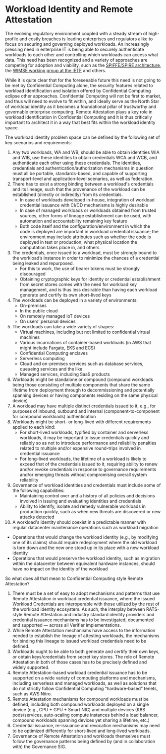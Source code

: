 # Workload Identity and Remote Attestation

The evolving regulatory environment coupled with a steady stream of high-profile and costly breaches is leading enterprises and regulators alike to focus on securing and governing deployed workloads. An increasingly pressing need in enterprise IT is being able to securely authenticate workloads to each other and controlling which workloads can access what data. This need has been recognized and a variety of approaches are competing for adoption and viability, such as the [SPIFFE/SPIRE architecture](https://spiffe.io/docs/latest/architecture/), the [WIMSE working group at the IETF](https://www.ietf.org/blog/wimse-working-group/) and others.

While it is quite clear that for the foreseeable future this need is not going to be met by Confidential Computing alone, the security features related to workload identification and isolation offered by Confidential Computing eclipse other approaches. Confidential Computing will not be first to market, and thus will need to evolve to fit within, and ideally serve as the North Star of workload identity as it becomes a foundational pillar of trustworthy and governable enterprise computing. Remote Attestation plays a key role in workload identification in Confidential Computing and it is thus critically important to architect it in a way that best fits within the workload identity space.

The workload identity problem space can be defined by the following set of key scenarios and requirements:

1. Any two workloads, WA and WB, should be able to obtain identities WIA and WIB, use these identities to obtain credentials WCA and WCB, and authenticate each other using these credentials. The identities, credentials and authentication/authorization mechanisms in question must all be portable, standards-based, and capable of supporting transport-level and application-level scenarios, as well as federation.
2. There has to exist a strong binding between a workload's credentials and its lineage, such that the provenance of the workload can be established (directly or indirectly) from its credentials.
   * In case of workloads developed in-house, integration of workload credential issuance with CI/CD mechanisms is highly desirable
   * In case of managed workloads or workloads obtained from trusted sources, other forms of lineage establishment can be used, with automation and accountability remaining key feature
   * Both code itself and the configuration/environment in which the code is deployed are important in workload credential issuance; the environment may include attributes such as whether the code is deployed in test or production, what physical location the computation takes place in, and others.
3. The credentials, once issued to a workload, must be strongly bound to the workload’s instance in order to minimize the chances of a credential being leaked and repurposed.
   * For this to work, the use of bearer tokens must be strongly discouraged
   * Obtaining cryptographic keys for identity or credential establishment from secret stores comes with the need for workload key management, and is thus less desirable than having each workload generate and certify its own short-lived keys
4. The workloads can be deployed in a variety of environments:
   * On-premises
   * In the public cloud
   * On remotely managed IoT devices
   * On users’ personal devices
5. The workloads can take a wide variety of shapes:
   * Virtual machines, including but not limited to confidential virtual machines
   * Various incarnations of container-based workloads (in AWS that might include Fargate, EKS and ECS)
   * Confidential Computing enclaves
   * Serverless computing
   * Cloud and on-premises services such as database services, queueing services and the like
   * Managed services, including SaaS products
6. Workloads might be standalone or compound (compound workloads being those consisting of multiple components that share the same lifetime from deployment through to decommissioning and potentially spanning devices or having components residing on the same physical device)
7. A workload may have multiple distinct credentials issued to it, e.g., for purposes of inbound, outbound and internal (component-to-component for compound workloads) authentication
8. Workloads might be short- or long-lived with different requirements applied to each kind:
   * For short-lived workloads, typified by container and serverless workloads, it may be important to issue credentials quickly and reliably so as not to introduce performance and reliability penalties related to multiple and/or expensive round-trips involved in credential issuance
   * For long-lived workloads, the lifetime of a workload is likely to exceed that of the credentials issued to it, requiring ability to renew and/or revoke credentials in response to governance requirements and/or emerging threats without compromising overall system reliability
9. Governance of workload identities and credentials must include some of the following capabilities:
   * Maintaining control over and a history of all policies and decisions involved in issuing and evaluating identities and credentials
   * Ability to identify, isolate and remedy vulnerable workloads in production quickly, such as when new threats are discovered or new attacks detected
10. A workload's identity should coexist in a predictable manner with regular datacenter maintenance operations such as workload migration
   * Operations that would change the workload identity (e.g., by modifying one of its claims) should require redeployment where the old workload is torn down and the new one stood up in its place with a new workload identity
   * Operations that would preserve the workload identity, such as migration within the datacenter between equivalent hardware instances, should have no impact on the identity of the workload
	
So what does all that mean to Confidential Computing style Remote Attestation?

1. There must be a set of easy to adopt mechanisms and patterns that use Remote Attestation in workload credential issuance, where the issued Workload Credentials are interoperable with those utilized by the rest of the workload identity ecosystem. As such, the interplay between RATS-style Remote Attestation and industry standard identity providers and credential issuance mechanisms has to be investigated, documented and supported — across all Verifier implementations.
2. While Remote Attestation mechanisms have access to the information needed to establish the lineage of attesting workloads, the mechanisms for binding this lineage to issued workload credentials need to be defined.
3. Workloads ought to be able to both generate and certify their own keys, or obtain keys/credentials from secret key stores. The role of Remote Attestation in both of those cases has to be precisely defined and widely supported.
4. Remote Attestation-based workload credential issuance has to be supported on a wide variety of computing platforms and mechanisms, including serverless and managed workloads, as well as solutions that do not strictly follow Confidential Computing “hardware-based” tenets, such as AWS Nitro.
5. Remote Attestation mechanisms for compound workloads must be defined, including both compound workloads deployed on a single device (e.g., CPU + GPU + Smart NIC) and multiple devices (K8S pods/services, auto-scaling compute instances behind a load balancer, compound workloads spanning devices yet sharing a lifetime, etc.)
6. Credential issuance, re-issuance and revocation mechanisms may need to be optimized differently for short-lived and long-lived workloads.
7. Governance of Remote Attestation and workloads themselves must follow the governance patterns being defined by (and in collaboration with) the Governance SIG.
	
